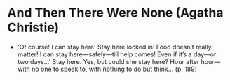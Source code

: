 # And Then There Were None (Agatha Christie)
* ‘Of course! I can stay here! Stay here locked in! Food doesn’t really matter! I can stay here—safely—till help comes! Even if it’s a day—or two days…’ Stay here. Yes, but could she stay here? Hour after hour—with no one to speak to, with nothing to do but think… (p. 189)